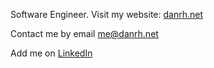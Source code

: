 Software Engineer. Visit my website: [danrh.net](https://danrh.net)

Contact me by email me@danrh.net

Add me on [LinkedIn](https://www.linkedin.com/in/danrholland)
